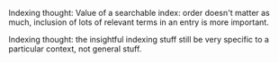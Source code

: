 
Indexing thought: Value of a searchable index: order doesn't matter as much, inclusion of lots of relevant terms in an entry is more important. 

Indexing thought: the insightful indexing stuff still be very specific to a particular context, not general stuff. 
